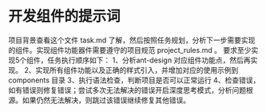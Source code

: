 
# 开发组件的提示词
项目背景查看这个文件 task.md 了解，然后按照任务规划，分析下一步需要实现的组件。实现组件功能器件需要遵守的项目规范 project_rules.md 。
要求至少实现5个组件，任务执行顺序如下：
1、分析ant-design 对应组件功能点，然后再实现。
2、实现所有组件功能以及正确的样式引入，并增加对应的使用示例到 components 目录
3、执行语法检查，判断项目是否可以正常运行
4、检查错误，如有错误则修复错误；尝试多次无法解决的错误开启深度思考模式，分析问题根源。如果仍然无法解决，则跳过该错误继续修复其他错误。
